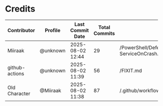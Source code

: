 # Credits

| Contributor | Profile | Last Commit Date | Total Commits | Last Description/Path |
|-------------|---------|------------------|----------------|-------------------------|
| Miiraak | @unknown | 2025-08-02 12:44 | 29 | /PowerShell/DefenseEvasion/ProcessManipulation/Restart-ServiceOnCrash.ps1 |
| github-actions | @unknown | 2025-08-02 11:39 | 56 | /FIXIT.md |
| Old Character | @Miiraak | 2025-08-02 11:38 | 87 | /.github/workflows/PowerShell-Analysis.yml |

<!-- This file is automatically updated by workflow. Additions will appear below. -->
